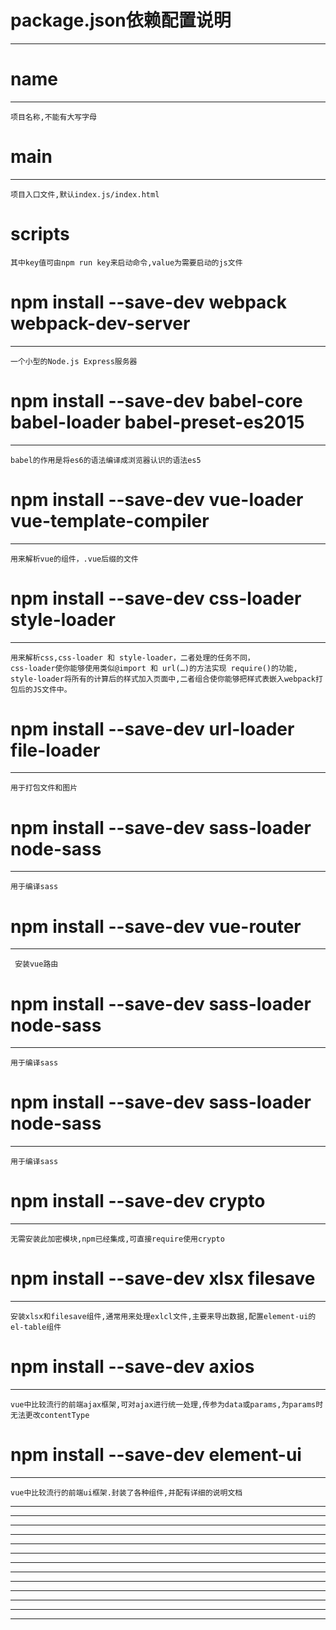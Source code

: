 # package.json依赖配置说明
-------------------------

# name
-------------------------
	项目名称,不能有大写字母

# main
-------------------------
	项目入口文件,默认index.js/index.html

# scripts
	其中key值可由npm run key来启动命令,value为需要启动的js文件

# npm install --save-dev webpack webpack-dev-server
-------------------------
	一个小型的Node.js Express服务器

# npm install --save-dev babel-core babel-loader babel-preset-es2015
-------------------------
	babel的作用是将es6的语法编译成浏览器认识的语法es5

# npm install --save-dev vue-loader vue-template-compiler
-------------------------
	用来解析vue的组件，.vue后缀的文件

# npm install --save-dev css-loader style-loader
-------------------------
	用来解析css,css-loader 和 style-loader，二者处理的任务不同，
	css-loader使你能够使用类似@import 和 url(…)的方法实现 require()的功能,
	style-loader将所有的计算后的样式加入页面中,二者组合使你能够把样式表嵌入webpack打包后的JS文件中。

# npm install --save-dev url-loader file-loader
-------------------------
	用于打包文件和图片

# npm install --save-dev sass-loader node-sass
-------------------------
	用于编译sass

# npm install --save-dev vue-router
-------------------------
	 安装vue路由

# npm install --save-dev sass-loader node-sass
-------------------------
	用于编译sass

# npm install --save-dev sass-loader node-sass
-------------------------
	用于编译sass

# npm install --save-dev crypto
-------------------------
	无需安装此加密模块,npm已经集成,可直接require使用crypto

# npm install --save-dev xlsx filesave
-------------------------
	安装xlsx和filesave组件,通常用来处理exlcl文件,主要来导出数据,配置element-ui的el-table组件

# npm install --save-dev axios
-------------------------
	vue中比较流行的前端ajax框架,可对ajax进行统一处理,传参为data或params,为params时无法更改contentType

# npm install --save-dev element-ui
-------------------------
	vue中比较流行的前端ui框架.封装了各种组件,并配有详细的说明文档
-------------------------
-------------------------
-------------------------
-------------------------
-------------------------
-------------------------
-------------------------
-------------------------
-------------------------
-------------------------
-------------------------
-------------------------
-------------------------
	
